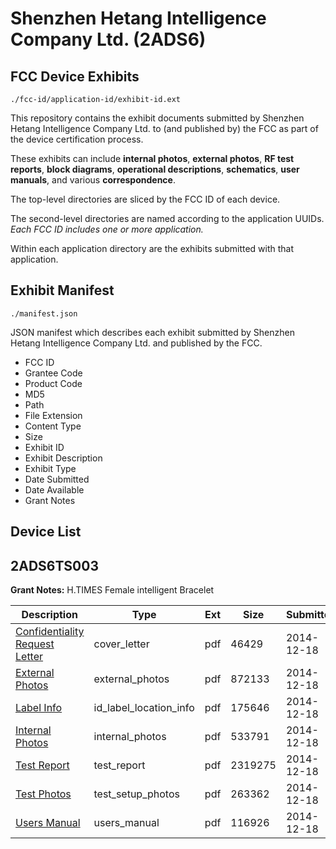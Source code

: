 # Shenzhen Hetang Intelligence Company Ltd. (2ADS6)
## FCC Device Exhibits

```
./fcc-id/application-id/exhibit-id.ext
```

This repository contains the exhibit documents submitted by Shenzhen Hetang Intelligence Company Ltd. to (and published by) the FCC as part of the device certification process.

These exhibits can include **internal photos**, **external photos**, **RF test reports**, **block diagrams**, **operational descriptions**, **schematics**, **user manuals**, and various **correspondence**.

The top-level directories are sliced by the FCC ID of each device.

The second-level directories are named according to the application UUIDs. *Each FCC ID includes one or more application.*

Within each application directory are the exhibits submitted with that application. 

## Exhibit Manifest

```
./manifest.json
```

JSON manifest which describes each exhibit submitted by Shenzhen Hetang Intelligence Company Ltd. and published by the FCC.

- FCC ID
- Grantee Code
- Product Code
- MD5
- Path
- File Extension
- Content Type
- Size
- Exhibit ID
- Exhibit Description
- Exhibit Type
- Date Submitted
- Date Available
- Grant Notes

## Device List
## 2ADS6TS003
**Grant Notes:** H.TIMES Female intelligent Bracelet

| Description | Type | Ext | Size | Submitted | Available |
| ----------- | ---- | --- | ---- | --------- | --------- |
| [Confidentiality Request Letter](2ADS6TS003/9fa1947dc542700dab699d2610c13472/2476836.pdf) | cover_letter | pdf | 46429 | 2014-12-18 | 2014-12-18 |
| [External Photos](2ADS6TS003/9fa1947dc542700dab699d2610c13472/2476842.pdf) | external_photos | pdf | 872133 | 2014-12-18 | 2014-12-18 |
| [Label Info](2ADS6TS003/9fa1947dc542700dab699d2610c13472/2476854.pdf) | id_label_location_info | pdf | 175646 | 2014-12-18 | 2014-12-18 |
| [Internal Photos](2ADS6TS003/9fa1947dc542700dab699d2610c13472/2476890.pdf) | internal_photos | pdf | 533791 | 2014-12-18 | 2014-12-18 |
| [Test Report](2ADS6TS003/9fa1947dc542700dab699d2610c13472/2476859.pdf) | test_report | pdf | 2319275 | 2014-12-18 | 2014-12-18 |
| [Test Photos](2ADS6TS003/9fa1947dc542700dab699d2610c13472/2476894.pdf) | test_setup_photos | pdf | 263362 | 2014-12-18 | 2014-12-18 |
| [Users Manual](2ADS6TS003/9fa1947dc542700dab699d2610c13472/2476897.pdf) | users_manual | pdf | 116926 | 2014-12-18 | 2014-12-18 |
